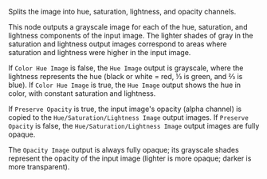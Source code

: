 Splits the image into hue, saturation, lightness, and opacity channels.

This node outputs a grayscale image for each of the hue, saturation, and lightness components of the input image.  The lighter shades of gray in the saturation and lightness output images correspond to areas where saturation and lightness were higher in the input image.

If `Color Hue Image` is false, the `Hue Image` output is grayscale, where the lightness represents the hue (black or white = red, ⅓ is green, and ⅔ is blue).  If `Color Hue Image` is true, the `Hue Image` output shows the hue in color, with constant saturation and lightness.

If `Preserve Opacity` is true, the input image's opacity (alpha channel) is copied to the `Hue/Saturation/Lightness Image` output images.  If `Preserve Opacity` is false, the `Hue/Saturation/Lightness Image` output images are fully opaque.

The `Opacity Image` output is always fully opaque; its grayscale shades represent the opacity of the input image (lighter is more opaque; darker is more transparent).
